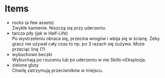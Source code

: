 # Items

- rocks (a few assets)\
Zwykłe kamienie. Niszczą się przy uderzeniu.
- tarcza piły (jak w Half-Life)\
Po wystrzeleniu obraca się, przecina wrogów i wbija się w ścianę. Żeby gracz nie używał cały czas to np. po 3 razach się zużywa. Może przeciąć linę (?)
- wybuchowe beczki\
Wybuchają po rzuceniu lub po uderzeniu w nie Skills->Eksplozja.
- zielone gluty\
Chwilę zatrzymują przeciwników w miejscu.